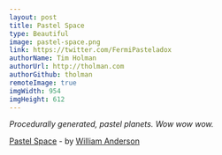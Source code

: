 ```yaml
---
layout: post
title: Pastel Space
type: Beautiful
image: pastel-space.png
link: https://twitter.com/FermiPasteladox
authorName: Tim Holman
authorUrl: http://tholman.com
authorGithub: tholman
remoteImage: true
imgWidth: 954
imgHeight: 612
---
```


_Procedurally generated, pastel planets. Wow wow wow._

[Pastel Space](https://twitter.com/FermiPasteladox) - by [William Anderson](http://williamanderson.io/)
